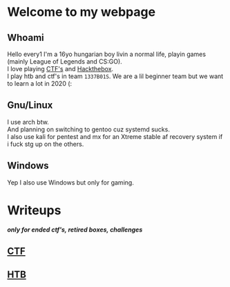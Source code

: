 # Welcome to my webpage


## Whoami

Hello every1 I'm a 16yo hungarian boy livin a normal life, playin games (mainly League of Legends and CS:GO).  
I love playing [CTF's](https://ctftime.org/team/107200) and [Hackthebox](https://www.hackthebox.eu/profile/112519).  
I play htb and ctf's in team `1337B01S`. We are a lil beginner team but we want to learn a lot in 2020 (:

## Gnu/Linux

I use arch btw.  
And planning on switching to gentoo cuz systemd sucks.  
I also use kali for pentest and mx for an Xtreme stable af recovery system if i fuck stg up on the others.

## Windows

Yep I also use Windows but only for gaming.  

# Writeups

***only for ended ctf's, retired boxes, challenges***

## [CTF](writeups/ctf)
## [HTB](writeups/htb)
